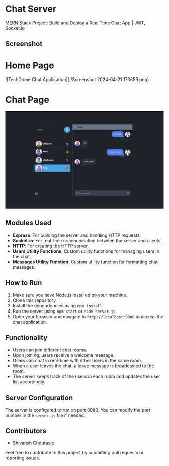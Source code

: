 # Chat Server

MERN Stack Project: Build and Deploy a Real Time Chat App | JWT, Socket.io

## Screenshot

# Home Page
![TechDome Chat Application](./Screenshot 2024-04-21 173659.png)

# Chat Page
![TechDome Chat Application](./chat.png)



## Modules Used

- **Express**: For building the server and handling HTTP requests.
- **Socket.io**: For real-time communication between the server and clients.
- **HTTP**: For creating the HTTP server.
- **Users Utility Functions**: Custom utility functions for managing users in the chat.
- **Messages Utility Function**: Custom utility function for formatting chat messages.

## How to Run

1. Make sure you have Node.js installed on your machine.
2. Clone this repository.
3. Install the dependencies using `npm install`.
4. Run the server using `npm start` or `node server.js`.
5. Open your browser and navigate to `http://localhost:8080` to access the chat application.

## Functionality

- Users can join different chat rooms.
- Upon joining, users receive a welcome message.
- Users can chat in real-time with other users in the same room.
- When a user leaves the chat, a leave message is broadcasted to the room.
- The server keeps track of the users in each room and updates the user list accordingly.

## Server Configuration

The server is configured to run on port 8080. You can modify the port number in the `server.js` file if needed.

## Contributors

- [Shivansh Chourasia](https://github.com/shivansh84ya)



Feel free to contribute to this project by submitting pull requests or reporting issues.
